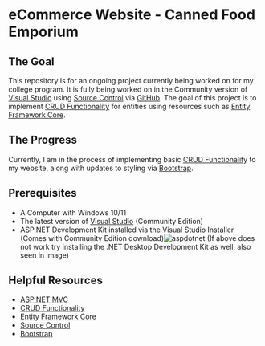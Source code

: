 # eCommerce Website - Canned Food Emporium

## The Goal
This repository is for an ongoing project currently being worked on for my college program. It is fully being worked on in the Community version of [Visual Studio](https://visualstudio.microsoft.com/downloads/) using [Source Control](https://docs.github.com/en/codespaces/developing-in-a-codespace/using-source-control-in-your-codespace) via [GitHub](https://github.com/). The goal of this project is to implement [CRUD Functionality](https://learn.microsoft.com/en-us/aspnet/core/data/ef-mvc/crud?view=aspnetcore-8.0) for entities using resources such as [Entity Framework Core](https://learn.microsoft.com/en-us/aspnet/core/data/ef-mvc/?view=aspnetcore-8.0).

## The Progress
Currently, I am in the process of implementing basic [CRUD Functionality](https://learn.microsoft.com/en-us/aspnet/core/data/ef-mvc/crud?view=aspnetcore-8.0) to my website, along with updates to styling via [Bootstrap](https://getbootstrap.com/docs/5.3/getting-started/introduction/).

## Prerequisites
- A Computer with Windows 10/11
- The latest version of [Visual Studio](https://visualstudio.microsoft.com/downloads/) (Community Edition)
- ASP.NET Development Kit installed via the Visual Studio Installer (Comes with Community Edition download)![aspdotnet](https://github.com/user-attachments/assets/b333c11e-06ff-4965-b4c4-890f9fe6a07a)
(If above does not work try installing the .NET Desktop Development Kit as well, also seen in image)

## Helpful Resources
- [ASP.NET MVC](https://learn.microsoft.com/en-us/aspnet/core/?view=aspnetcore-8.0)
- [CRUD Functionality](https://learn.microsoft.com/en-us/aspnet/core/data/ef-mvc/crud?view=aspnetcore-8.0)
- [Entity Framework Core](https://learn.microsoft.com/en-us/aspnet/core/data/ef-mvc/?view=aspnetcore-8.0)
- [Source Control](https://docs.github.com/en/codespaces/developing-in-a-codespace/using-source-control-in-your-codespace)
- [Bootstrap](https://getbootstrap.com/docs/5.3/getting-started/introduction/)
